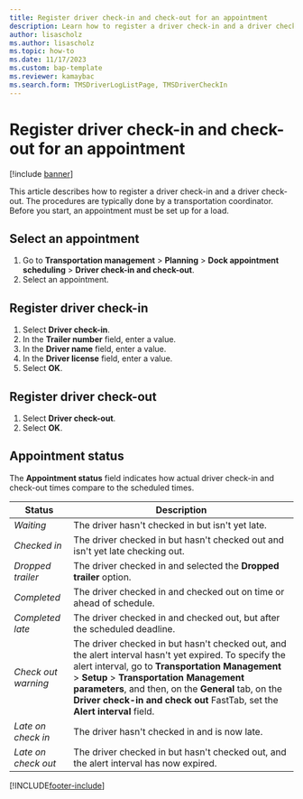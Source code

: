 ```yaml
---
title: Register driver check-in and check-out for an appointment
description: Learn how to register a driver check-in and a driver check-out, and how to interpret the appointment status with an outline for selecting an appointment.
author: lisascholz
ms.author: lisascholz
ms.topic: how-to
ms.date: 11/17/2023
ms.custom: bap-template 
ms.reviewer: kamaybac
ms.search.form: TMSDriverLogListPage, TMSDriverCheckIn
---
```


# Register driver check-in and check-out for an appointment

[!include [banner](../../includes/banner.md)]

This article describes how to register a driver check-in and a driver check-out. The procedures are typically done by a transportation coordinator. Before you start, an appointment must be set up for a load.

## Select an appointment

1. Go to **Transportation management** \> **Planning** \> **Dock appointment scheduling** \> **Driver check-in and check-out**.
2. Select an appointment.

## Register driver check-in

1. Select **Driver check-in**.
2. In the **Trailer number** field, enter a value.
3. In the **Driver name** field, enter a value.
4. In the **Driver license** field, enter a value.
5. Select **OK**.

## Register driver check-out

1. Select **Driver check-out**.
2. Select **OK**.

## Appointment status

The **Appointment status** field indicates how actual driver check-in and check-out times compare to the scheduled times.

| Status | Description |
|--------|-------------|
| *Waiting* | The driver hasn't checked in but isn't yet late. |
| *Checked in* | The driver checked in but hasn't checked out and isn't yet late checking out. |
| *Dropped trailer* | The driver checked in and selected the **Dropped trailer** option. |
| *Completed* | The driver checked in and checked out on time or ahead of schedule. |
| *Completed late* | The driver checked in and checked out, but after the scheduled deadline. |
| *Check out warning* | The driver checked in but hasn't checked out, and the alert interval hasn't yet expired. To specify the alert interval, go to **Transportation Management** \> **Setup** \> **Transportation Management parameters**, and then, on the **General** tab, on the **Driver check-in and check out** FastTab, set the **Alert interval** field. |
| *Late on check in* | The driver hasn't checked in and is now late. |
| *Late on check out* | The driver checked in but hasn't checked out, and the alert interval has now expired. |

[!INCLUDE[footer-include](../../../includes/footer-banner.md)]

